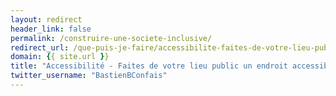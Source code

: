 ```yaml
---
layout: redirect
header_link: false
permalink: /construire-une-societe-inclusive/
redirect_url: /que-puis-je-faire/accessibilite-faites-de-votre-lieu-public-un-endroit-accessible-aux-personnes-autistes
domain: {{ site.url }}
title: "Accessibilité - Faites de votre lieu public un endroit accessible aux personnes autistes"
twitter_username: "BastienBConfais"
---
```


